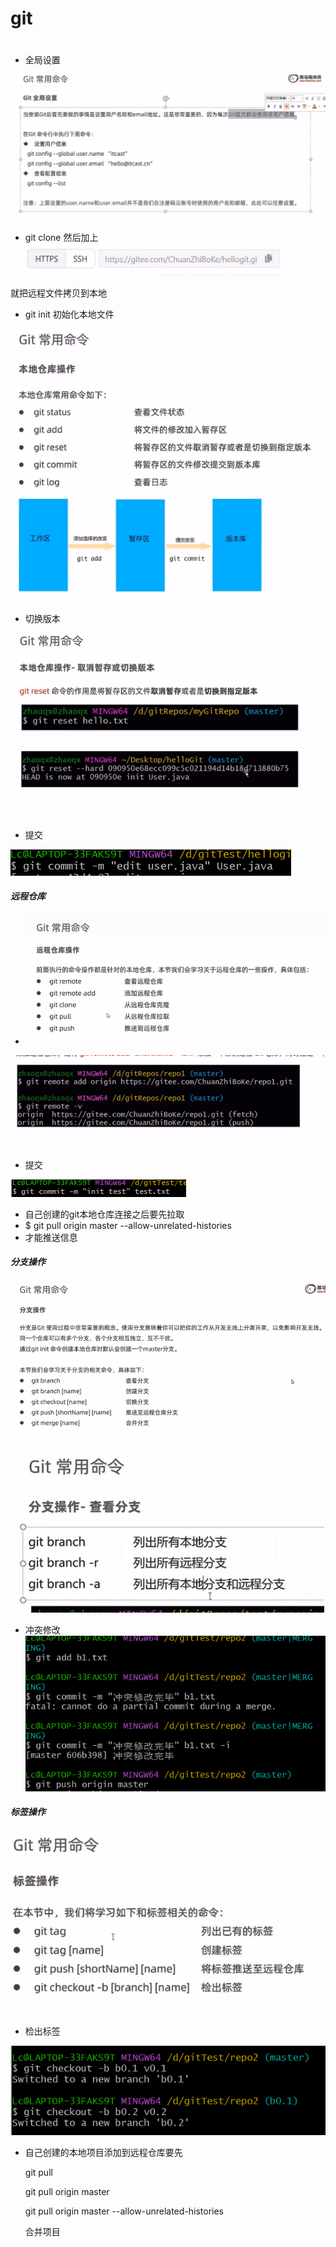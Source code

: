 #  git

#  

+ 全局设置

![image-20230217101535824](image-20230217101535824.png)

+ git clone 然后加上 ![image-20230218201025022](image-20230218201025022.png)

就把远程文件拷贝到本地

+ git init 初始化本地文件

![image-20230217104457706](image-20230217104457706.png)

+ 切换版本

![image-20230217110117569](image-20230217110117569.png)

+ 提交

![image-20230217110221589](image-20230217110221589.png)



##### 远程仓库

+ ![image-20230217110613240](image-20230217110613240.png)

![image-20230217113442835](image-20230217113442835.png)

+ 提交

![image-20230217115553913](image-20230217115553913.png)



+ 自己创建的git本地仓库连接之后要先拉取
+ $ git pull origin master --allow-unrelated-histories
+ 才能推送信息

##### 分支操作

![image-20230217145538886](image-20230217145538886.png)

![image-20230217151424410](image-20230217151424410.png)

+ 冲突修改
  ![image-20230217155129017](image-20230217155129017.png)

##### 标签操作

![image-20230217155427295](image-20230217155427295.png)

+ 检出标签

![image-20230217160725099](image-20230217160725099.png)

+ 自己创建的本地项目添加到远程仓库要先


  git pull 

  git pull origin master 

  git pull origin master --allow-unrelated-histories

  合并项目

